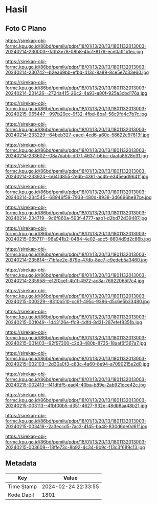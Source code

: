 # Hasil

## Foto C Plano

https://sirekap-obj-formc.kpu.go.id/86bd/pemilu/pdpr/18/01/13/20/13/1801132013003-20240214-230003--fa1b3e78-08b8-45c1-8179-ece0aff1b1ec.jpg

https://sirekap-obj-formc.kpu.go.id/86bd/pemilu/pdpr/18/01/13/20/13/1801132013003-20240214-230742--b2ea69bb-efbd-413c-8a89-8ce5e7c33e60.jpg

https://sirekap-obj-formc.kpu.go.id/86bd/pemilu/pdpr/18/01/13/20/13/1801132013003-20240214-231426--2724a415-26c2-4a93-a80f-925a3cbd176a.jpg

https://sirekap-obj-formc.kpu.go.id/86bd/pemilu/pdpr/18/01/13/20/13/1801132013003-20240215-065447--997b29cc-9f32-4fbd-8ba1-56c9fd4c7b7c.jpg

https://sirekap-obj-formc.kpu.go.id/86bd/pemilu/pdpr/18/01/13/20/13/1801132013003-20240214-233229--64beb327-eaed-4ed6-a60c-58622c97813f.jpg

https://sirekap-obj-formc.kpu.go.id/86bd/pemilu/pdpr/18/01/13/20/13/1801132013003-20240214-233602--08a7dabb-d07f-4637-b6bc-daafa8528e31.jpg

https://sirekap-obj-formc.kpu.go.id/86bd/pemilu/pdpr/18/01/13/20/13/1801132013003-20240214-233924--b641d855-2edb-4361-ac4b-e345ead9641f.jpg

https://sirekap-obj-formc.kpu.go.id/86bd/pemilu/pdpr/18/01/13/20/13/1801132013003-20240214-234545--68946f59-7938-480d-8938-3d6696be87ce.jpg

https://sirekap-obj-formc.kpu.go.id/86bd/pemilu/pdpr/18/01/13/20/13/1801132013003-20240214-234719--9c6f860a-593f-4777-aab1-d2bd72d39487.jpg

https://sirekap-obj-formc.kpu.go.id/86bd/pemilu/pdpr/18/01/13/20/13/1801132013003-20240215-065717--96a941b2-0484-4e02-adc5-8604d9d2c86b.jpg

https://sirekap-obj-formc.kpu.go.id/86bd/pemilu/pdpr/18/01/13/20/13/1801132013003-20240214-235814--71bfae2e-879e-47db-8ec7-c9edeb5a3460.jpg

https://sirekap-obj-formc.kpu.go.id/86bd/pemilu/pdpr/18/01/13/20/13/1801132013003-20240214-235958--e12f0cef-4b1f-4972-ac3a-76922065f7c4.jpg

https://sirekap-obj-formc.kpu.go.id/86bd/pemilu/pdpr/18/01/13/20/13/1801132013003-20240215-000229--8310b510-cc9f-495c-9396-d5c6e5b33480.jpg

https://sirekap-obj-formc.kpu.go.id/86bd/pemilu/pdpr/18/01/13/20/13/1801132013003-20240215-001049--1d43126e-ffc9-4dfd-8d31-287efef8351b.jpg

https://sirekap-obj-formc.kpu.go.id/86bd/pemilu/pdpr/18/01/13/20/13/1801132013003-20240215-001403--92f97300-c2d3-480b-8735-18aaf6f367a7.jpg

https://sirekap-obj-formc.kpu.go.id/86bd/pemilu/pdpr/18/01/13/20/13/1801132013003-20240215-002103--2d30a0f3-c83c-4a60-8e94-a7090215e2d0.jpg

https://sirekap-obj-formc.kpu.go.id/86bd/pemilu/pdpr/18/01/13/20/13/1801132013003-20240215-002413--f41dfdf5-ead4-40ba-b89e-2ab921dce42c.jpg

https://sirekap-obj-formc.kpu.go.id/86bd/pemilu/pdpr/18/01/13/20/13/1801132013003-20240215-003113--4fbf00b5-d351-4627-932e-48db8aa48b21.jpg

https://sirekap-obj-formc.kpu.go.id/86bd/pemilu/pdpr/18/01/13/20/13/1801132013003-20240215-003416--2a3eccd5-7ac3-4145-ba48-830d6de0d61f.jpg

https://sirekap-obj-formc.kpu.go.id/86bd/pemilu/pdpr/18/01/13/20/13/1801132013003-20240215-003609--18ffe73c-8b92-4c34-9b9c-f13c3f689c13.jpg


## Metadata

| Key        | Value               |
| ---------- | ------------------- |
| Time Stamp | 2024-02-24 22:33:55 |
| Kode Dapil | 1801                |



